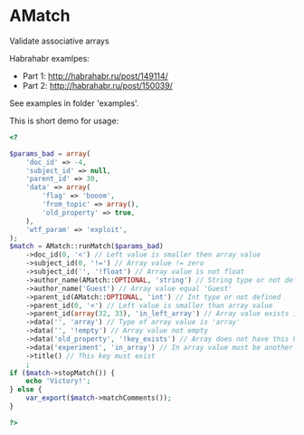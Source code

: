 AMatch
======

Validate associative arrays

Habrahabr examlpes:

- Part 1: http://habrahabr.ru/post/149114/
- Part 2: http://habrahabr.ru/post/150039/

See examples in folder 'examples'.

This is short demo for usage:

~~~PHP
<?

$params_bad = array(
    'doc_id' => -4,
    'subject_id' => null,
    'parent_id' => 30,
    'data' => array(
        'flag' => 'booom',
        'from_topic' => array(),
        'old_property' => true,
    ),
    'wtf_param' => 'exploit',
);
$match = AMatch::runMatch($params_bad)
    ->doc_id(0, '<') // Left value is smaller then array value
    ->subject_id(0, '!=') // Array value != zero
    ->subject_id('', '!float') // Array value is not float
    ->author_name(AMatch::OPTIONAL, 'string') // String type or not defined
    ->author_name('Guest') // Array value equal 'Guest'
    ->parent_id(AMatch::OPTIONAL, 'int') // Int type or not defined
    ->parent_id(0, '<') // Left value is smaller than array value
    ->parent_id(array(32, 33), 'in_left_array') // Array value exists in this array
    ->data('', 'array') // Type of array value is 'array'
    ->data('', '!empty') // Array value not empty
    ->data('old_property', '!key_exists') // Array does not have this key
    ->data('experiment', 'in_array') // In array value must be another array with value 'experiment'
    ->title() // This key must exist
    ;
if ($match->stopMatch()) {
	echo 'Victory!';
} else {
	var_export($match->matchComments());
}

?>
